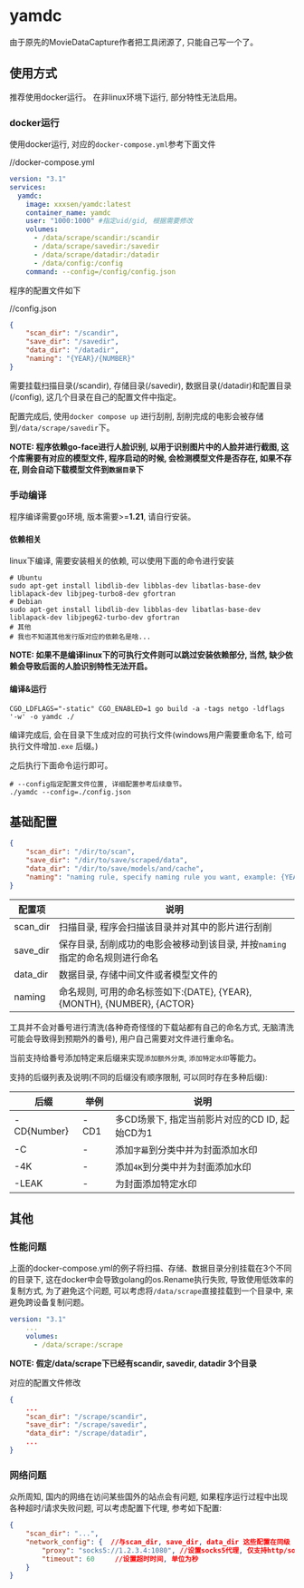 yamdc
===

由于原先的MovieDataCapture作者把工具闭源了, 只能自己写一个了。

## 使用方式

推荐使用docker运行。 在非linux环境下运行, 部分特性无法启用。

### docker运行

使用docker运行, 对应的`docker-compose.yml`参考下面文件

//docker-compose.yml

```yaml
version: "3.1"
services:
  yamdc:
    image: xxxsen/yamdc:latest
    container_name: yamdc
    user: "1000:1000" #指定uid/gid, 根据需要修改
    volumes:
      - /data/scrape/scandir:/scandir
      - /data/scrape/savedir:/savedir
      - /data/scrape/datadir:/datadir
      - /data/config:/config
    command: --config=/config/config.json
```

程序的配置文件如下

//config.json

```json
{
    "scan_dir": "/scandir",
    "save_dir": "/savedir",
    "data_dir": "/datadir",
    "naming": "{YEAR}/{NUMBER}"
}
```

需要挂载扫描目录(/scandir), 存储目录(/savedir), 数据目录(/datadir)和配置目录(/config), 这几个目录在自己的配置文件中指定。

配置完成后, 使用`docker compose up` 进行刮削, 刮削完成的电影会被存储到`/data/scrape/savedir`下。

**NOTE: 程序依赖go-face进行人脸识别, 以用于识别图片中的人脸并进行截图, 这个库需要有对应的模型文件, 程序启动的时候, 会检测模型文件是否存在, 如果不存在, 则会自动下载模型文件到`数据目录`下**

### 手动编译

程序编译需要go环境, 版本需要>=**1.21**, 请自行安装。

#### 依赖相关

linux下编译, 需要安装相关的依赖, 可以使用下面的命令进行安装

```shell
# Ubuntu
sudo apt-get install libdlib-dev libblas-dev libatlas-base-dev liblapack-dev libjpeg-turbo8-dev gfortran
# Debian
sudo apt-get install libdlib-dev libblas-dev libatlas-base-dev liblapack-dev libjpeg62-turbo-dev gfortran
# 其他
# 我也不知道其他发行版对应的依赖名是啥...
```

**NOTE: 如果不是编译linux下的可执行文件则可以跳过安装依赖部分, 当然, 缺少依赖会导致后面的人脸识别特性无法开启。**

#### 编译&运行

```shell
CGO_LDFLAGS="-static" CGO_ENABLED=1 go build -a -tags netgo -ldflags '-w' -o yamdc ./
```

编译完成后, 会在目录下生成对应的可执行文件(windows用户需要重命名下, 给可执行文件增加`.exe` 后缀。)

之后执行下面命令运行即可。

```shell
# --config指定配置文件位置, 详细配置参考后续章节。
./yamdc --config=./config.json
```

## 基础配置

```json
{
    "scan_dir": "/dir/to/scan",
    "save_dir": "/dir/to/save/scraped/data",
    "data_dir": "/dir/to/save/models/and/cache",
    "naming": "naming rule, specify naming rule you want, example: {YEAR}/{NUMBER}"
}
```

|配置项|说明|
|---|---|
|scan_dir|扫描目录, 程序会扫描该目录并对其中的影片进行刮削|
|save_dir|保存目录, 刮削成功的电影会被移动到该目录, 并按`naming`指定的命名规则进行命名|
|data_dir|数据目录, 存储中间文件或者模型文件的|
|naming|命名规则, 可用的命名标签如下:{DATE}, {YEAR}, {MONTH}, {NUMBER}, {ACTOR}|

工具并不会对番号进行清洗(各种奇奇怪怪的下载站都有自己的命名方式, 无脑清洗可能会导致得到预期外的番号), 用户自己需要对文件进行重命名。

当前支持给番号添加特定来后缀来实现`添加额外分类`, `添加特定水印`等能力。

支持的后缀列表及说明(不同的后缀没有顺序限制, 可以同时存在多种后缀):

|后缀|举例|说明|
|---|---|---|
|-CD{Number}|-CD1|多CD场景下, 指定当前影片对应的CD ID, 起始CD为1|
|-C|-|添加`字幕`到分类中并为封面添加水印|
|-4K|-|添加`4K`到分类中并为封面添加水印|
|-LEAK|-|为封面添加特定水印| 

## 其他

### 性能问题

上面的docker-compose.yml的例子将扫描、存储、数据目录分别挂载在3个不同的目录下, 这在docker中会导致golang的os.Rename执行失败, 导致使用低效率的复制方式, 为了避免这个问题, 可以考虑将`/data/scrape`直接挂载到一个目录中, 来避免跨设备复制问题。

```yml
version: "3.1"
    ...
    volumes:
      - /data/scrape:/scrape 
```

**NOTE: 假定/data/scrape下已经有scandir, savedir, datadir 3个目录**

对应的配置文件修改

```json
{
    ...
    "scan_dir": "/scrape/scandir",
    "save_dir": "/scrape/savedir",
    "data_dir": "/scrape/datadir",
    ...
}
```

### 网络问题

众所周知, 国内的网络在访问某些国外的站点会有问题, 如果程序运行过程中出现各种超时/请求失败问题, 可以考虑配置下代理, 参考如下配置:

```json
{
    "scan_dir": "...",
    "network_config": {  //与scan_dir, save_dir, data_dir 这些配置在同级
        "proxy": "socks5://1.2.3.4:1080", //设置socks5代理, 仅支持http/socks5
        "timeout": 60     //设置超时时间, 单位为秒
    }
}
```
